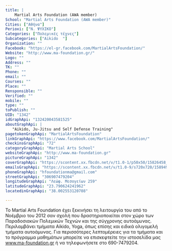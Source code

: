 ```yaml
---
title: |
    Martial Arts Foundation (AWA member)
School: "Martial Arts Foundation (AWA member)"
Cities: ["Αθήνα"]
Perioxi: ["Ν. ΨΥΧΙΚΟ"]
Categories: ["Πολεμικές τέχνες"]
Subcategories: ["Aikido  "]
Organization: ""
Facebook: "https://el-gr.facebook.com/MartialArtsFoundation/"
Website: "http://www.ma-foundation.gr/"
Logo: ""
Address: ""
TK: ""
Phone: ""
email: ""
Courses: ""
Place: ""
Rensponsible: ""
Verified: ""
mobile: ""
type: ""
toPublish: ""
UID: "1342"
idGraphApi: "132420043581525"
aboutGraphApi: | 
   "Aikido, Ju-Jitsu and Self Defense Training"
pagetokenGraphApi: "MartialArtsFoundation"
linkGraphApi: "https://www.facebook.com/MartialArtsFoundation/"
checkinsGraphApi: "72"
categoryGraphApi: "Martial Arts School"
websiteGraphApi: "http://www.ma-foundation.gr"
pictureGraphApi: "1342"
coverGraphApi: "https://scontent.xx.fbcdn.net/v/t1.0-1/p50x50/15826458_781735408649982_8210791217446483158_n.png?oh=bbd3c0eb15390297c55e39032557c6e8&amp;oe=5AFFCB65"
emailsGraphApi: "https://scontent.xx.fbcdn.net/v/t1.0-9/s720x720/15894925_781823958641127_8338203491090976137_n.png?oh=645a278d7b8f4707e855b68f06b4c11e&amp;oe=5B055ED4"
phoneGraphApi: "hfoundationma@gmail.com"
streetGraphApi: "306907479204"
longitudeGraphApi: "Λεώφ. Μεσογείων 259"
latitudeGraphApi: "23.790624241962"
locatedinGraphApi: "38.002553120708"

---
```


To Martial Arts Foundation έχει ξεκινήσει τη λειτουργία του από το Νοέμβριο του 2012 σαν σχολή που δραστηριοποιείται στον χώρο των Παραδοσιακών Πολεμικών Τεχνών και της σύγχρονης αυτοάμυνας. Περιλαμβάνει τμήματα Aikido, Yoga, όπως επίσης και ειδικά ολιγομελή τμήματα αυτοάμυνας. Για περισσότερες λεπτομέρειες για τα τμήματα και το πρόγραμμα μαθημάτων μπορείτε να επισκεφτείτε την ιστοσελίδα μας www.ma-foundation.gr ή να τηλεφωνήσετε στο 690-7479204.

